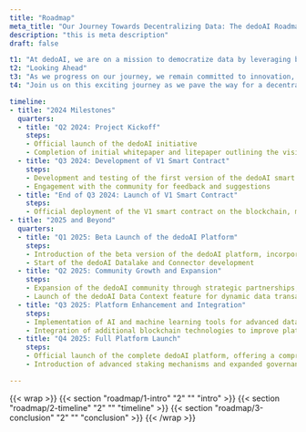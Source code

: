 ```yaml
---
title: "Roadmap"
meta_title: "Our Journey Towards Decentralizing Data: The dedoAI Roadmap"
description: "this is meta description"
draft: false

t1: "At dedoAI, we are on a mission to democratize data by leveraging blockchain technology to create a fair and equitable ecosystem for data exchange. Our roadmap is a reflection of our commitment to this mission, outlining the key milestones we aim to achieve as we develop and enhance the dedoAI platform."
t2: "Looking Ahead"
t3: "As we progress on our journey, we remain committed to innovation, security, and community engagement. Future phases will focus on scaling the platform, exploring new technologies, and continuously enhancing the dedoAI ecosystem to meet the evolving needs of our users."
t4: "Join us on this exciting journey as we pave the way for a decentralized and democratized data economy. Together, we can shape the future of data."

timeline:
- title: "2024 Milestones"
  quarters:
  - title: "Q2 2024: Project Kickoff"
    steps: 
    - Official launch of the dedoAI initiative
    - Completion of initial whitepaper and litepaper outlining the vision and technical specifications of the dedoAI ecosystem
  - title: "Q3 2024: Development of V1 Smart Contract"
    steps:
    - Development and testing of the first version of the dedoAI smart contract, focusing on security, efficiency, and scalability
    - Engagement with the community for feedback and suggestions
  - title: "End of Q3 2024: Launch of V1 Smart Contract"
    steps:
    - Official deployment of the V1 smart contract on the blockchain, marking a significant milestone in enabling secure and transparent data transactions
- title: "2025 and Beyond"
  quarters:
  - title: "Q1 2025: Beta Launch of the dedoAI Platform"
    steps: 
    - Introduction of the beta version of the dedoAI platform, incorporating the V1 smart contract for real-world testing and refinement
    - Start of the dedoAI Datalake and Connector development
  - title: "Q2 2025: Community Growth and Expansion"
    steps: 
    - Expansion of the dedoAI community through strategic partnerships, marketing campaigns, and engagement initiatives
    - Launch of the dedoAI Data Context feature for dynamic data transaction management
  - title: "Q3 2025: Platform Enhancement and Integration"
    steps: 
    - Implementation of AI and machine learning tools for advanced data analysis and insights
    - Integration of additional blockchain technologies to improve platform functionality and user experience
  - title: "Q4 2025: Full Platform Launch"
    steps: 
    - Official launch of the complete dedoAI platform, offering a comprehensive suite of tools and services for data producers and consumers
    - Introduction of advanced staking mechanisms and expanded governance models through the dedoAI DAO

---
```

{{< wrap >}}
{{< section "roadmap/1-intro" "2" "" "intro" >}}
{{< section "roadmap/2-timeline" "2" "" "timeline" >}}
{{< section "roadmap/3-conclusion" "2" "" "conclusion" >}}
{{< /wrap >}}

